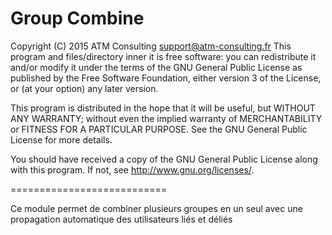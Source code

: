 Group Combine
============================

 Copyright (C) 2015 ATM Consulting <support@atm-consulting.fr>
 This program and files/directory inner it is free software: you can redistribute it and/or modify it under the terms of the GNU General Public License as published by the Free Software Foundation, either version 3 of the License, or (at your option) any later version.
 
This program is distributed in the hope that it will be useful, but WITHOUT ANY WARRANTY; without even the implied warranty of MERCHANTABILITY or FITNESS FOR A PARTICULAR PURPOSE.  See the GNU General Public License for more details. 

 You should have received a copy of the GNU General Public License along with this program.  If not, see http://www.gnu.org/licenses/.
 
 ===========================
 
 Ce module permet de combiner plusieurs groupes en un seul avec une propagation automatique des utilisateurs liés et déliés
 
 

